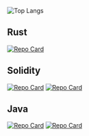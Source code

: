 ![Top Langs](https://github-readme-stats.vercel.app/api/top-langs/?username=tetelie&langs_count=8)
## Rust
[![Repo Card](https://github-readme-stats.vercel.app/api/pin/?username=tetelie&repo=jeu_devinette&theme=dracula)](https://github.com/tetelie/jeu_devinette)
## Solidity
[![Repo Card](https://github-readme-stats.vercel.app/api/pin/?username=tetelie&repo=blockchain.py&theme=dracula)]([https://github.com/tetelie/jeu_devinette](https://gist.github.com/tetelie/96afe2807ecb993901a54695a95888f3))
[![Repo Card](https://github-readme-stats.vercel.app/api/pin/?username=tetelie&repo=jeu_devinette&theme=dracula)](https://github.com/tetelie/jeu_devinette)
## Java
[![Repo Card](https://github-readme-stats.vercel.app/api/pin/?username=tetelie&repo=jeu_devinette&theme=dracula)](https://github.com/tetelie/jeu_devinette)
[![Repo Card](https://github-readme-stats.vercel.app/api/pin/?username=tetelie&repo=jeu_devinette&theme=dracula)](https://github.com/tetelie/jeu_devinette)

